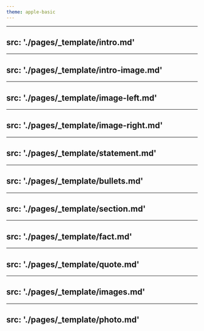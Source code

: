 ```yaml
---
theme: apple-basic
---
```


---
src: './pages/_template/intro.md'
---

---
src: './pages/_template/intro-image.md'
---

---
src: './pages/_template/image-left.md'
---

---
src: './pages/_template/image-right.md'
---

---
src: './pages/_template/statement.md'
---

---
src: './pages/_template/bullets.md'
---

---
src: './pages/_template/section.md'
---

---
src: './pages/_template/fact.md'
---

---
src: './pages/_template/quote.md'
---

---
src: './pages/_template/images.md'
---

---
src: './pages/_template/photo.md'
---